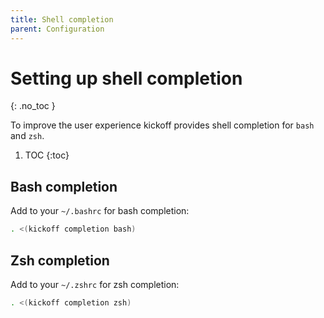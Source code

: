 ```yaml
---
title: Shell completion
parent: Configuration
---
```


# Setting up shell completion
{: .no_toc }

To improve the user experience kickoff provides shell completion for `bash` and
`zsh`.

1. TOC
{:toc}

## Bash completion

Add to your `~/.bashrc` for bash completion:

```bash
. <(kickoff completion bash)
```

## Zsh completion

Add to your `~/.zshrc` for zsh completion:

```bash
. <(kickoff completion zsh)
```
